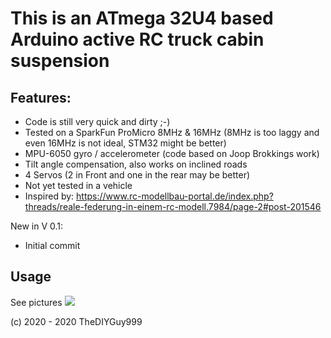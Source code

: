 # This is an ATmega 32U4 based Arduino active RC truck cabin suspension

## Features:
- Code is still very quick and dirty ;-)
- Tested on a SparkFun ProMicro 8MHz & 16MHz (8MHz is too laggy and even 16MHz is not ideal, STM32 might be better)
- MPU-6050 gyro / accelerometer (code based on Joop Brokkings work)
- Tilt angle compensation, also works on inclined roads
- 4 Servos (2 in Front and one in the rear may be better)
- Not yet tested in a vehicle
- Inspired by: https://www.rc-modellbau-portal.de/index.php?threads/reale-federung-in-einem-rc-modell.7984/page-2#post-201546


New in V 0.1:
- Initial commit

## Usage

See pictures
![](https://github.com/TheDIYGuy999/Micro_RC_Receiver/blob/master/testRig.jpg)

(c) 2020 - 2020 TheDIYGuy999
